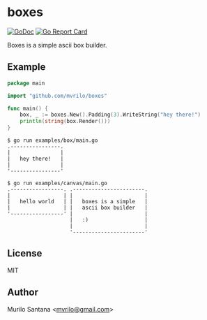 # boxes

[![GoDoc](https://godoc.org/github.com/mvrilo/boxes?status.svg)](https://godoc.org/github.com/mvrilo/boxes)
[![Go Report Card](https://goreportcard.com/badge/github.com/mvrilo/boxes?_=1)](https://goreportcard.com/report/github.com/mvrilo/boxes?_=1)

Boxes is a simple ascii box builder.

## Example

```go
package main

import "github.com/mvrilo/boxes"

func main() {
	box, _ := boxes.New().Padding(3).WriteString("hey there!")
	println(string(box.Render()))
}
```

```
$ go run examples/box/main.go
.----------------.
|                |
|   hey there!   |
|                |
'----------------'

$ go run examples/canvas/main.go
.-----------------. .-----------------------.
|                 | |                       |
|   hello world   | |   boxes is a simple   |
|                 | |   ascii box builder   |
'-----------------' |                       |
                    |   :)                  |
                    |                       |
                    '-----------------------'
```


## License

MIT

## Author

Murilo Santana <<mvrilo@gmail.com>>
